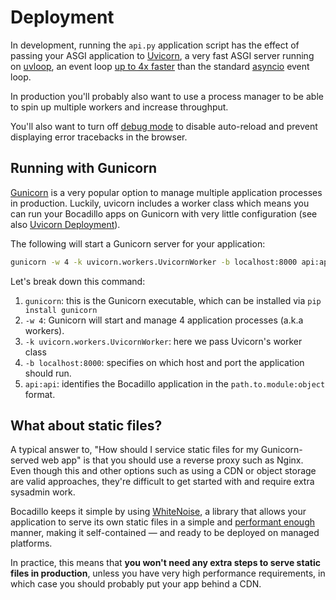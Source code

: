 # Deployment

In development, running the `api.py` application script has the effect of passing your ASGI application to [Uvicorn], a very fast ASGI server running on [uvloop], an event loop [up to 4x faster](https://github.com/MagicStack/uvloop#performance) than the standard [asyncio] event loop.

In production you'll probably also want to use a process manager to be able to spin up multiple workers and increase throughput.

You'll also want to turn off [debug mode] to disable auto-reload and prevent displaying error tracebacks in the browser.

## Running with Gunicorn

[Gunicorn] is a very popular option to manage multiple application processes in production. Luckily, uvicorn includes a worker class which means you can run your Bocadillo apps on Gunicorn with very little configuration (see also [Uvicorn Deployment]).

The following will start a Gunicorn server for your application:

```bash
gunicorn -w 4 -k uvicorn.workers.UvicornWorker -b localhost:8000 api:api
```

Let's break down this command:

1. `gunicorn`: this is the Gunicorn executable, which can be installed via `pip install gunicorn`
2. `-w 4`: Gunicorn will start and manage 4 application processes (a.k.a workers).
3. `-k uvicorn.workers.UvicornWorker`: here we pass Uvicorn's worker class
4. `-b localhost:8000`: specifies on which host and port the application should run.
5. `api:api`: identifies the Bocadillo application in the `path.to.module:object` format.

## What about static files?

A typical answer to, "How should I service static files for my Gunicorn-served web app" is that you should use a reverse proxy such as Nginx. Even though this and other options such as using a CDN or object storage are valid approaches, they're difficult to get started with and require extra sysadmin work.

Bocadillo keeps it simple by using [WhiteNoise](http://whitenoise.evans.io/en/stable/), a library that allows your application to serve its own static files in a simple and [performant enough](http://whitenoise.evans.io/en/stable/#infrequently-asked-questions) manner, making it self-contained — and ready to be deployed on managed platforms.

In practice, this means that **you won't need any extra steps to serve static files in production**, unless you have very high performance requirements, in which case you should probably put your app behind a CDN.

[Uvicorn]: https://www.uvicorn.org
[uvloop]: https://github.com/MagicStack/uvloop
[asyncio]: https://docs.python.org/3/library/asyncio.html
[Gunicorn]: http://docs.gunicorn.org/en/stable/
[Uvicorn Deployment]: https://www.uvicorn.org/deployment/
[debug mode]: ../guides/api.md#debug-mode
